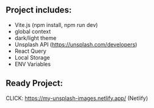 ## Project includes:

- Vite.js (npm install, npm run dev)
- global context
- dark/light theme
- Unsplash API (https://unsplash.com/developers)
- React Query
- Local Storage
- ENV Variables

## Ready Project:

CLICK: https://my-unsplash-images.netlify.app/ (Netlify)
